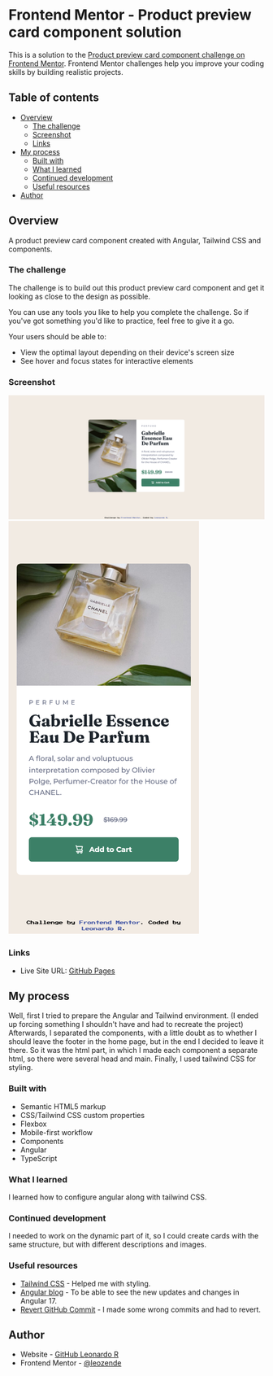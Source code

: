 # Frontend Mentor - Product preview card component solution

This is a solution to the [Product preview card component challenge on Frontend Mentor](https://www.frontendmentor.io/challenges/product-preview-card-component-GO7UmttRfa). Frontend Mentor challenges help you improve your coding skills by building realistic projects. 

## Table of contents

- [Overview](#overview)
  - [The challenge](#the-challenge)
  - [Screenshot](#screenshot)
  - [Links](#links)
- [My process](#my-process)
  - [Built with](#built-with)
  - [What I learned](#what-i-learned)
  - [Continued development](#continued-development)
  - [Useful resources](#useful-resources)
- [Author](#author)

## Overview

A product preview card component created with Angular, Tailwind CSS and components.

### The challenge

The challenge is to build out this product preview card component and get it looking as close to the design as possible.

You can use any tools you like to help you complete the challenge. So if you've got something you'd like to practice, feel free to give it a go.

Your users should be able to:

- View the optimal layout depending on their device's screen size
- See hover and focus states for interactive elements

### Screenshot

![Desktop version](./src/assets/screenshots/desktop.png)
![Mobile version](./src/assets/screenshots/mobile.png)

### Links

- Live Site URL: [GitHub Pages](https://leo-product-preview-card-component.netlify.app)

## My process

Well, first I tried to prepare the Angular and Tailwind environment. (I ended up forcing something I shouldn't have and had to recreate the project)
Afterwards, I separated the components, with a little doubt as to whether I should leave the footer in the home page, but in the end I decided to leave it there.
So it was the html part, in which I made each component a separate html,
so there were several head and main.
Finally, I used tailwind CSS for styling.

### Built with

- Semantic HTML5 markup
- CSS/Tailwind CSS custom properties
- Flexbox
- Mobile-first workflow
- Components
- Angular
- TypeScript

### What I learned

I learned how to configure angular along with tailwind CSS.

### Continued development

I needed to work on the dynamic part of it, so I could create cards with the same structure, but with different descriptions and images.

### Useful resources

- [Tailwind CSS](https://tailwindcss.com) - Helped me with styling.
- [Angular blog](https://blog.angular.io) - To be able to see the new updates and changes in Angular 17.
- [Revert GitHub Commit](https://gist.github.com/gunjanpatel/18f9e4d1eb609597c50c2118e416e6a6) - I made some wrong commits and had to revert.


## Author

- Website - [GitHub Leonardo R](https://github.com/leozende)
- Frontend Mentor - [@leozende](https://www.frontendmentor.io/profile/leozende)
